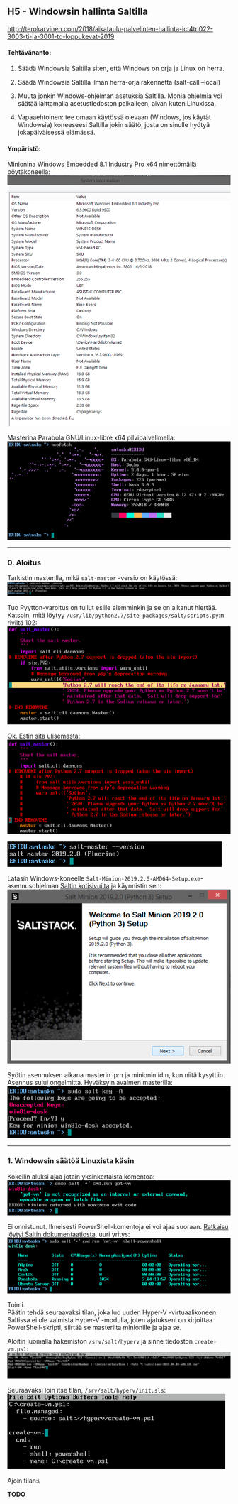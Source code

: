 ## H5 - Windowsin hallinta Saltilla

http://terokarvinen.com/2018/aikataulu-palvelinten-hallinta-ict4tn022-3003-ti-ja-3001-to-loppukevat-2019

#### Tehtävänanto:

1. Säädä Windowsia Saltilla siten, että Windows on orja ja Linux on herra.

2. Säädä Windowsia Saltilla ilman herra-orja rakennetta (salt-call –local)

3. Muuta jonkin Windows-ohjelman asetuksia Saltilla. Monia ohjelmia voi säätää laittamalla asetustiedoston paikalleen, aivan kuten Linuxissa.

4. Vapaaehtoinen: tee omaan käytössä olevaan (Windows, jos käytät Windowsia) koneeseesi Saltilla jokin säätö, josta on sinulle hyötyä jokapäiväisessä elämässä.

#### Ympäristö:

Minionina Windows Embedded 8.1 Industry Pro x64 nimettömällä pöytäkoneella:\
![windows-info](/assignments/H5/images/win-info.png)

Masterina Parabola GNU/Linux-libre x64 pilvipalvelimella:
![linux-info](/assignments/H5/images/linux-info.png)

---

### 0. Aloitus

Tarkistin masterilla, mikä `salt-master` -versio on käytössä:\
![master-version-1](/assignments/H5/images/master-version-1.png)

Tuo Pyytton-varoitus on tullut esille aiemminkin ja se on alkanut hiertää. Katsoin, mitä löytyy `/usr/lib/python2.7/site-packages/salt/scripts.py`:n riviltä 102:\
![python-warning-1](/assignments/H5/images/python-warning-1.png)

Ok. Estin sitä ulisemasta:\
![python-warning-2](/assignments/H5/images/python-warning-2.png)

![master-version-2](/assignments/H5/images/master-version-2.png)

Latasin Windows-koneelle `Salt-Minion-2019.2.0-AMD64-Setup.exe`-asennusohjelman [Saltin kotisivuilta](https://docs.saltstack.com/en/latest/topics/installation/windows.html) ja käynnistin sen:\
![win-install](/assignments/H5/images/win-install.png)

Syötin asennuksen aikana masterin ip:n ja minionin id:n, kun niitä kysyttiin.\
Asennus sujui ongelmitta. Hyväksyin avaimen masterilla:\
![salt-key](/assignments/H5/images/salt-key.png)

---

### 1. Windowsin säätöä Linuxista käsin

Kokeilin aluksi ajaa jotain yksinkertaista komentoa:\
![cmd-run-1](/assignments/H5/images/cmd-run-1.png)

Ei onnistunut. Ilmeisesti PowerShell-komentoja ei voi ajaa suoraan. [Ratkaisu löytyi Saltin dokumentaatiosta](https://docs.saltstack.com/en/latest/ref/modules/all/salt.modules.cmdmod.html), uuri yritys:\
![cmd-run-2](/assignments/H5/images/cmd-run-2.png)

Toimi.\
Päätin tehdä seuraavaksi tilan, joka luo uuden Hyper-V -virtuaalikoneen. Saltissa ei ole valmista Hyper-V -modulia, joten ajatukseni on kirjoittaa PowerShell-skripti, siirtää se masterilta minionille ja ajaa se.

Aloitin luomalla hakemiston `/srv/salt/hyperv` ja sinne tiedoston `create-vm.ps1`:\
![vm-script](/assignments/H5/images/vm-script.png)

Seuraavaksi loin itse tilan, `/srv/salt/hyperv/init.sls`:\
![hyperv-state](/assignments/H5/images/hyperv-state.png)

Ajoin tilan:\

**TODO**
